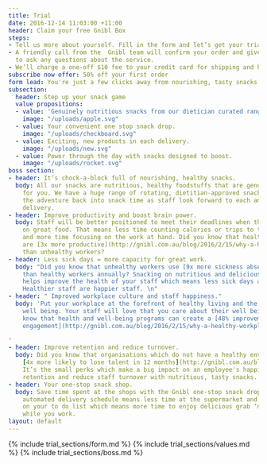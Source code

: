 ```yaml
---
title: Trial
date: 2016-12-14 11:03:00 +11:00
header: Claim your free Gnibl Box
steps:
- Tell us more about yourself. Fill in the form and let’s get your trial under way.
- A friendly call from the  Gnibl team will confirm your order and give you the chance
  to ask any questions about the service.
- We’ll charge a one-off $10 fee to your credit card for shipping and handling.
subscribe now offer: 50% off your first order
form lead: You're just a few clicks away from nourishing, tasty snacks.
subsection:
  header: Step up your snack game
  value propositions:
  - value: 'Genuinely nutritious snacks from our dietician curated range. '
    image: "/uploads/apple.svg"
  - value: Your convenient one stop snack drop.
    image: "/uploads/checkboard.svg"
  - value: Exciting, new products in each delivery.
    image: "/uploads/new.svg"
  - value: Power through the day with snacks designed to boost.
    image: "/uploads/rocket.svg"
boss section:
- header: It’s chock-a-block full of nourishing, healthy snacks.
  body: All our snacks are nutritious, healthy foodstuffs that are genuinely good
    for you. We have a huge range of rotating, dietitian-approved snacks that put
    the adventure back into snack time as staff look forward to each and every Gnibl
    delivery.
- header: Improve productivity and boost brain power.
  body: Staff will be better positioned to meet their deadlines when they’re snacking
    on great food. That means less time counting calories or trips to the supermarket
    and more time focusing on the work at hand. Did you know that healthy workers
    are [3x more productive](http://gnibl.com.au/blog/2016/2/15/why-a-healthy-workplace-is-good-for-business)
    than unhealthy workers?
- header: Less sick days = more capacity for great work.
  body: "Did you know that unhealthy workers use [9x more sickness absence](http://gnibl.com.au/blog/2016/2/15/why-a-healthy-workplace-is-good-for-business)
    than healthy workers annually? Snacking on nutritious and delicious snack foods
    helps improve the health of your staff which means less sick days across the office.
    Healthier staff are happier staff. \n"
- header: " Improved workplace culture and staff happiness."
  body: 'Put your workplace at the forefront of healthy living and the movement towards
    well being. Your staff will love that you care about their well being. Did you
    know that health and well-being programs can create a [48% improvement in employee
    engagement](http://gnibl.com.au/blog/2016/2/15/why-a-healthy-workplace-is-good-for-business)?

'
- header: Improve retention and reduce turnover.
  body: Did you know that organisations which do not have a healthy environment are
    [4x more likely to lose talent in 12 months](http://gnibl.com.au/blog/2016/2/15/why-a-healthy-workplace-is-good-for-business)?
    It’s the small perks which make a big impact on an employee's happiness. Improve
    retention and reduce staff turnover with nutritious, tasty snacks.
- header: Your one-stop snack shop.
  body: Save time spent at the shops with the Gnibl one-stop snack drop. Our flexible,
    automated delivery schedule means less time at the supermarket and one less task
    on your to do list which means more time to enjoy delicious grab ‘n go snacks
    while you work.
layout: default
---
```


<main>
{% include trial_sections/form.md %}
{% include trial_sections/values.md %}
{% include trial_sections/boss.md %}
</main>
